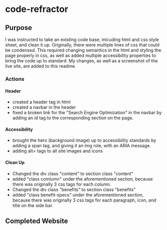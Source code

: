 # code-refractor
## Purpose
I was instructed to take an existing code base, inlcuding html and css style sheet, and clean it up. Originally, there were multiple lines of css that could be condensed. This required changing semantics in the html and styling the page properly in css, as well as added multiple accessibility properties to bring the code up to standard. My changes, as well as a screenshot of the live site, are added to this readme. 
### Actions
#### Header
* created a header tag in html
* created a navbar in the header
* fixed a broken link for the "Search Engine Optimization" in the navbar by adding an id tag to the corresponding section on the page.
#### Accessibility
* brought the hero (background image) up to accessibility standards by adding a span tag, and giving it an img role, with an ARIA message. 
* adding alt= tags to all site images and icons
#### Clean Up
* Changed the div class "content" to section class "content"
* added  "class comlumn" under the aforementioned section, because there was originally 3 css tags for each column. 
* Changed the div class "benefits" to section class "benefits" 
* added "class benefit-specs" under the aforementioned section, because there was originally 3 css tags for each paragraph, icon, and title on the side bar. 

## Completed Website
